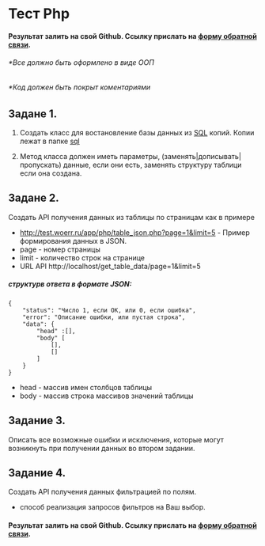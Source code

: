 # Тест Php
#### Результат залить на свой Github. Ссылку прислать на [форму обратной связи](https://forms.yandex.ru/u/5ce7aa786b6a50012c7424f4/).
###### *Все должно быть оформлено в виде ООП
###### *Код должен быть покрыт коментариями

## Задане 1.

1. Создать класс для востановление базы данных из [SQL](https://github.com/woerr/Php-test-task/tree/master/sql) копий. 
Копии лежат в папке [sql](https://github.com/woerr/Php-test-task/tree/master/sql)

2. Метод класса должен иметь параметры, (заменять|дописывать|пропускать) данные, если они есть, заменять структуру таблици если она создана.

## Задане 2.
  Создать API получения данных из таблицы по страницам как в примере
- http://test.woerr.ru/app/php/table_json.php?page=1&limit=5 - Пример формирования данных в JSON.
- page - номер страницы
- limit - количество строк на странице
- URL API http://localhost/get_table_data/page=1&limit=5

##### структурв ответа в формате JSON:
```(json)
{
    "status": "Число 1, если ОК, или 0, если ошибка",
    "error": "Описание ошибки, или пустая строка",
    "data": {
        "head" :[],
        "body" [
            [],
            []
        ]
    }
}
```
- head - массив имен столбцов таблицы
- body - массив строка массивов значений таблицы

## Задание 3.
  Описать все возможные ошибки и исключения, которые могут возникнуть при получении данных во втором задании.

## Задание 4.
  Создать API получения данных фильтрацией по полям.
- способ реализация запросов фильтров на Ваш выбор.


#### Результат залить на свой Github. Ссылку прислать на [форму обратной связи](https://forms.yandex.ru/u/5ce7aa786b6a50012c7424f4/).
